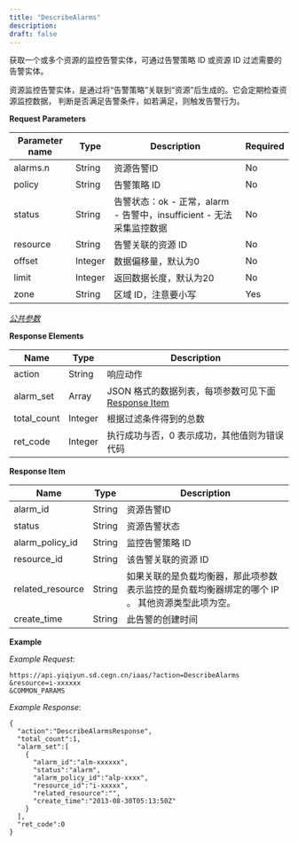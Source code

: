 ```yaml
---
title: "DescribeAlarms"
description: 
draft: false
---
```


获取一个或多个资源的监控告警实体，可通过告警策略 ID 或资源 ID 过滤需要的告警实体。

资源监控告警实体，是通过将“告警策略”关联到“资源”后生成的。它会定期检查资源监控数据， 判断是否满足告警条件，如若满足，则触发告警行为。

**Request Parameters**

| Parameter name | Type | Description | Required |
| --- | --- | --- | --- |
| alarms.n | String | 资源告警ID | No |
| policy | String | 告警策略 ID | No |
| status | String | 告警状态：ok - 正常，alarm - 告警中，insufficient - 无法采集监控数据 | No |
| resource | String | 告警关联的资源 ID | No |
| offset | Integer | 数据偏移量，默认为0 | No |
| limit | Integer | 返回数据长度，默认为20 | No |
| zone | String | 区域 ID，注意要小写 | Yes |

[_公共参数_](../../../parameters/)

**Response Elements**

| Name | Type | Description |
| --- | --- | --- |
| action | String | 响应动作 |
| alarm_set | Array | JSON 格式的数据列表，每项参数可见下面 [Response Item](#response-item) |
| total_count | Integer | 根据过滤条件得到的总数 |
| ret_code | Integer | 执行成功与否，0 表示成功，其他值则为错误代码 |

**Response Item**

| Name | Type | Description |
| --- | --- | --- |
| alarm_id | String | 资源告警ID |
| status | String | 资源告警状态 |
| alarm_policy_id | String | 监控告警策略 ID |
| resource_id | String | 该告警关联的资源 ID |
| related_resource | String | 如果关联的是负载均衡器，那此项参数表示监控的是负载均衡器绑定的哪个 IP 。 其他资源类型此项为空。 |
| create_time | String | 此告警的创建时间 |

**Example**

_Example Request_:

```
https://api.yiqiyun.sd.cegn.cn/iaas/?action=DescribeAlarms
&resource=i-xxxxxx
&COMMON_PARAMS
```

_Example Response_:

```
{
  "action":"DescribeAlarmsResponse",
  "total_count":1,
  "alarm_set":[
    {
      "alarm_id":"alm-xxxxxx",
      "status":"alarm",
      "alarm_policy_id":"alp-xxxx",
      "resource_id":"i-xxxxx",
      "related_resource":"",
      "create_time":"2013-08-30T05:13:50Z"
    }
  ],
  "ret_code":0
}
```
